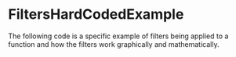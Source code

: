 # FiltersHardCodedExample
The following code is a specific example of filters being applied to a function and how the filters work graphically and mathematically.
